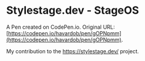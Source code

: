 # Stylestage.dev - StageOS

A Pen created on CodePen.io. Original URL: [https://codepen.io/havardob/pen/gOPNpmm](https://codepen.io/havardob/pen/gOPNpmm).

My contribution to the https://stylestage.dev/ project. 